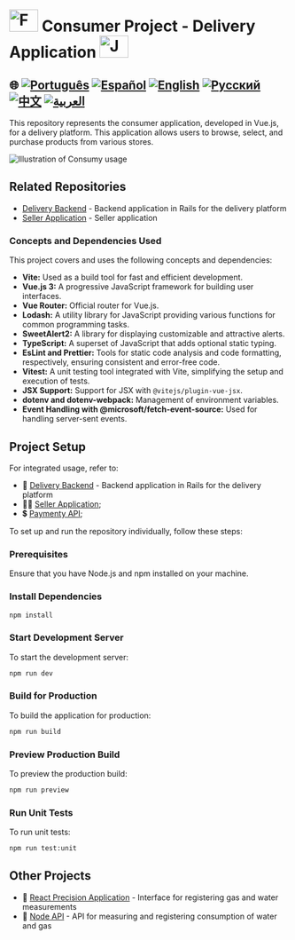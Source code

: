 # <img src="https://encrypted-tbn0.gstatic.com/images?q=tbn:ANd9GcTchGHKMA3VyA1ySh2ITWb0CIm_cnhF1cGvlQ&s" alt="Full Stack Projects" width="52" height="40" /> Consumer Project - Delivery Application <img src="https://encrypted-tbn0.gstatic.com/images?q=tbn:ANd9GcTchGHKMA3VyA1ySh2ITWb0CIm_cnhF1cGvlQ&s" alt="Java Projects Logo" width="52" height="40" /> 

## 🌐 [![Português](https://img.shields.io/badge/Português-green)](https://github.com/SamuelRocha91/consumy/blob/main/README.md) [![Español](https://img.shields.io/badge/Español-yellow)](https://github.com/SamuelRocha91/consumy/blob/main/README_es.md) [![English](https://img.shields.io/badge/English-blue)](https://github.com/SamuelRocha91/consumy/blob/main/README_en.md) [![Русский](https://img.shields.io/badge/Русский-lightgrey)](https://github.com/SamuelRocha91/consumy/blob/main/README_ru.md) [![中文](https://img.shields.io/badge/中文-red)](https://github.com/SamuelRocha91/consumy/blob/main/README_ch.md) [![العربية](https://img.shields.io/badge/العربية-orange)](https://github.com/SamuelRocha91/consumy/blob/main/README_ar.md)

This repository represents the consumer application, developed in Vue.js, for a delivery platform. This application allows users to browse, select, and purchase products from various stores.

![Illustration of Consumy usage](./assets/consumy.gif)

## Related Repositories

- [Delivery Backend](https://github.com/SamuelRocha91/delivery_back) - Backend application in Rails for the delivery platform
- [Seller Application](https://github.com/SamuelRocha91/seller_application) - Seller application

### Concepts and Dependencies Used

This project covers and uses the following concepts and dependencies:

- **Vite:** Used as a build tool for fast and efficient development.
- **Vue.js 3:** A progressive JavaScript framework for building user interfaces.
- **Vue Router:** Official router for Vue.js.
- **Lodash:** A utility library for JavaScript providing various functions for common programming tasks.
- **SweetAlert2:** A library for displaying customizable and attractive alerts.
- **TypeScript:** A superset of JavaScript that adds optional static typing.
- **EsLint and Prettier:** Tools for static code analysis and code formatting, respectively, ensuring consistent and error-free code.
- **Vitest:** A unit testing tool integrated with Vite, simplifying the setup and execution of tests.
- **JSX Support:** Support for JSX with `@vitejs/plugin-vue-jsx`.
- **dotenv and dotenv-webpack:** Management of environment variables.
- **Event Handling with @microsoft/fetch-event-source:** Used for handling server-sent events.

## Project Setup

For integrated usage, refer to:

- 💎 [Delivery Backend](https://github.com/SamuelRocha91/delivery_back) - Backend application in Rails for the delivery platform
- 👨‍💼 [Seller Application](https://github.com/SamuelRocha91/seller_application);
- 💲 [Paymenty API](https://github.com/SamuelRocha91/paymenty);

To set up and run the repository individually, follow these steps:

### Prerequisites

Ensure that you have Node.js and npm installed on your machine.

### Install Dependencies

```sh
npm install
```

### Start Development Server

To start the development server:

```sh
npm run dev
```

### Build for Production

To build the application for production:

```sh
npm run build
```

### Preview Production Build

To preview the production build:

```sh
npm run preview
```

### Run Unit Tests

To run unit tests:

```sh
npm run test:unit
```

## Other Projects

- 📏 [React Precision Application](https://github.com/SamuelRocha91/precisionReactApplication/blob/main/README_en.md) - Interface for registering gas and water measurements
- 🤖 [Node API](https://github.com/SamuelRocha91/apiMeasureWaterAndGas/blob/main/README_en.md) - API for measuring and registering consumption of water and gas
